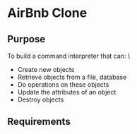 # AirBnb Clone

## Purpose
To build a command interpreter that can: \
- Create new objects
- Retrieve objects from a file, database
- Do operations on these objects
- Update the attributes of an object
- Destroy objects

## Requirements

